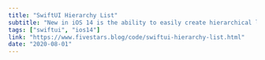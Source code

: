```yaml
---
title: "SwiftUI Hierarchy List"
subtitle: "New in iOS 14 is the ability to easily create hierarchical lists using SwiftUI's List view type. Given a recursive data model that contains optional children of the same type as the parent, a List will display a tree-like structure with expandable rows. In this post, Federico Zanetello shows us how to implement our version of a hierarchical list, creating a custom type that is compatible with iOS 13. I like the approach Federico takes in his posts. Implementing our version of existing types and APIs is a great way of learning more about how the original versions work."
tags: ["swiftui", "ios14"]
link: "https://www.fivestars.blog/code/swiftui-hierarchy-list.html"
date: "2020-08-01"
---
```

